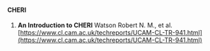 #### CHERI

1. **An Introduction to CHERI** Watson Robert N. M., et al. [https://www.cl.cam.ac.uk/techreports/UCAM-CL-TR-941.html](https://www.cl.cam.ac.uk/techreports/UCAM-CL-TR-941.html)
